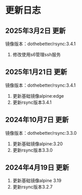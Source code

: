 # 更新日志

## 2025年3月2日 更新
镜像版本：dothebetter/rsync:3.4.1
1. 修改使用s6管理ssh服务

## 2025年1月21日 更新
镜像版本：dothebetter/rsync:3.4.1
1. 更新基础镜像alpine:edge
2. 更新rsync版本3.4.1

## 2024年10月7日 更新
镜像版本：dothebetter/rsync:3.3.0
1. 更新基础镜像alpine:3.20
2. 更新rsync版本3.3.0

## 2024年4月19日 更新
1. 更新基础镜像alpine 3.19
2. 更新rsync版本3.2.7